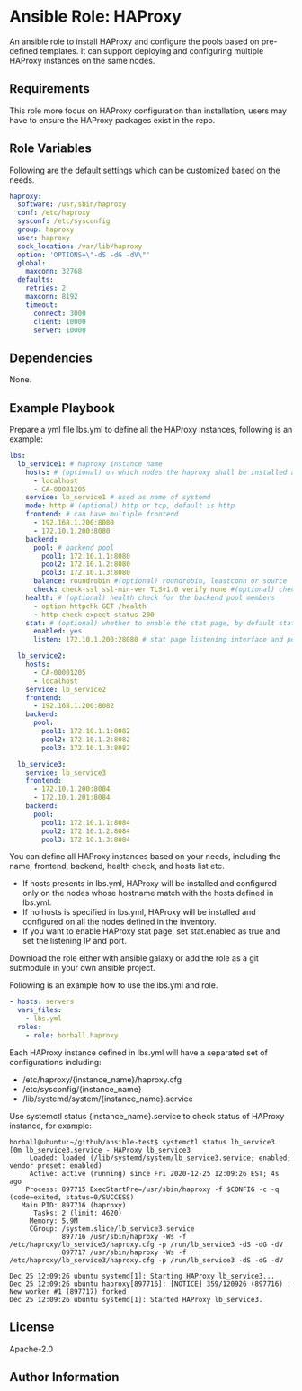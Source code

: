 Ansible Role: HAProxy
=========

An ansible role to install HAProxy and configure the pools based on pre-defined templates. It can support deploying and configuring multiple HAProxy instances on the same nodes.

Requirements
------------

This role  more focus on HAProxy configuration than installation, users may have to ensure the HAProxy packages exist in the repo.

Role Variables
--------------

Following are the default settings which can be customized based on the needs. 

```yaml
haproxy:
  software: /usr/sbin/haproxy
  conf: /etc/haproxy
  sysconf: /etc/sysconfig
  group: haproxy
  user: haproxy
  sock_location: /var/lib/haproxy
  option: 'OPTIONS=\"-dS -dG -dV\"'
  global:
    maxconn: 32768
  defaults:
    retries: 2
    maxconn: 8192
    timeout:
      connect: 3000
      client: 10000
      server: 10000
```

Dependencies
------------

None.

Example Playbook
----------------

Prepare a yml file lbs.yml to define all the HAProxy instances, following is an example:

```yaml
lbs:
  lb_service1: # haproxy instance name
    hosts: # (optional) on which nodes the haproxy shall be installed and configured
      - localhost
      - CA-00001205
    service: lb_service1 # used as name of systemd
    mode: http # (optional) http or tcp, default is http
    frontend: # can have multiple frontend
      - 192.168.1.200:8080
      - 172.10.1.200:8080
    backend:
      pool: # backend pool
        pool1: 172.10.1.1:8080
        pool2: 172.10.1.2:8080
        pool3: 172.10.1.3:8080
      balance: roundrobin #(optional) roundrobin, leastconn or source
      check: check-ssl ssl-min-ver TLSv1.0 verify none #(optional) check HAProxy guide to get all supported checks
    health: # (optional) health check for the backend pool members
      - option httpchk GET /health
      - http-check expect status 200
    stat: # (optional) whether to enable the stat page, by default stat is disabled 
      enabled: yes
      listen: 172.10.1.200:28080 # stat page listening interface and port

  lb_service2:
    hosts:
      - CA-00001205
      - localhost
    service: lb_service2
    frontend:
      - 192.168.1.200:8082
    backend:
      pool:
        pool1: 172.10.1.1:8082
        pool2: 172.10.1.2:8082
        pool3: 172.10.1.3:8082

  lb_service3:
    service: lb_service3
    frontend:
      - 172.10.1.200:8084
      - 172.10.1.201:8084
    backend:
      pool:
        pool1: 172.10.1.1:8084
        pool2: 172.10.1.2:8084
        pool3: 172.10.1.3:8084
```

You can define all HAProxy instances based on your needs, including the name, frontend, backend, health check, and hosts list etc.

- If hosts presents in lbs.yml, HAProxy will be installed and configured only on the nodes whose hostname match with the hosts defined in lbs.yml.
- If no hosts is specified in lbs.yml, HAProxy will be installed and configured on all the nodes defined in the inventory.
- If you want to enable HAProxy stat page, set stat.enabled as true and set the listening IP and port. 

Download the role either with ansible galaxy or add the role as a git submodule in your own ansible project.

Following is an example how to use the lbs.yml and role. 

```yaml
- hosts: servers
  vars_files:
    - lbs.yml
  roles:
    - role: borball.haproxy
```

Each HAProxy instance defined in lbs.yml will have a separated set of configurations including: 

- /etc/haproxy/{instance_name}/haproxy.cfg
- /etc/sysconfig/{instance_name}
- /lib/systemd/system/{instance_name}.service

Use systemctl status {instance_name}.service to check status of HAProxy instance, for example:

```shell
borball@ubuntu:~/github/ansible-test$ systemctl status lb_service3               
[0m lb_service3.service - HAProxy lb_service3
     Loaded: loaded (/lib/systemd/system/lb_service3.service; enabled; vendor preset: enabled)
     Active: active (running) since Fri 2020-12-25 12:09:26 EST; 4s ago
    Process: 897715 ExecStartPre=/usr/sbin/haproxy -f $CONFIG -c -q (code=exited, status=0/SUCCESS)
   Main PID: 897716 (haproxy)
      Tasks: 2 (limit: 4620)
     Memory: 5.9M
     CGroup: /system.slice/lb_service3.service
             897716 /usr/sbin/haproxy -Ws -f /etc/haproxy/lb_service3/haproxy.cfg -p /run/lb_service3 -dS -dG -dV
             897717 /usr/sbin/haproxy -Ws -f /etc/haproxy/lb_service3/haproxy.cfg -p /run/lb_service3 -dS -dG -dV

Dec 25 12:09:26 ubuntu systemd[1]: Starting HAProxy lb_service3...
Dec 25 12:09:26 ubuntu haproxy[897716]: [NOTICE] 359/120926 (897716) : New worker #1 (897717) forked
Dec 25 12:09:26 ubuntu systemd[1]: Started HAProxy lb_service3.
```

License
-------

Apache-2.0

Author Information
------------------

